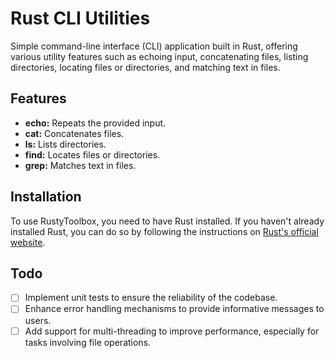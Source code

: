 # Rust CLI Utilities

Simple command-line interface (CLI) application built in Rust, offering various utility features such as echoing input, concatenating files, listing directories, locating files or directories, and matching text in files.

## Features

- **echo:** Repeats the provided input.
- **cat:** Concatenates files.
- **ls:** Lists directories.
- **find:** Locates files or directories.
- **grep:** Matches text in files.

## Installation

To use RustyToolbox, you need to have Rust installed. If you haven't already installed Rust, you can do so by following the instructions on [Rust's official website](https://www.rust-lang.org/).

## Todo

- [ ] Implement unit tests to ensure the reliability of the codebase.
- [ ] Enhance error handling mechanisms to provide informative messages to users.
- [ ] Add support for multi-threading to improve performance, especially for tasks involving file operations.
